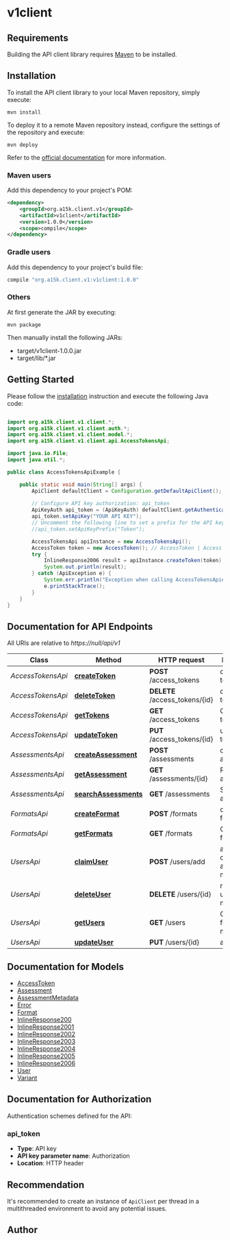 # v1client

## Requirements

Building the API client library requires [Maven](https://maven.apache.org/) to be installed.

## Installation

To install the API client library to your local Maven repository, simply execute:

```shell
mvn install
```

To deploy it to a remote Maven repository instead, configure the settings of the repository and execute:

```shell
mvn deploy
```

Refer to the [official documentation](https://maven.apache.org/plugins/maven-deploy-plugin/usage.html) for more information.

### Maven users

Add this dependency to your project's POM:

```xml
<dependency>
    <groupId>org.a15k.client.v1</groupId>
    <artifactId>v1client</artifactId>
    <version>1.0.0</version>
    <scope>compile</scope>
</dependency>
```

### Gradle users

Add this dependency to your project's build file:

```groovy
compile "org.a15k.client.v1:v1client:1.0.0"
```

### Others

At first generate the JAR by executing:

    mvn package

Then manually install the following JARs:

* target/v1client-1.0.0.jar
* target/lib/*.jar

## Getting Started

Please follow the [installation](#installation) instruction and execute the following Java code:

```java

import org.a15k.client.v1.client.*;
import org.a15k.client.v1.client.auth.*;
import org.a15k.client.v1.client.model.*;
import org.a15k.client.v1.client.api.AccessTokensApi;

import java.io.File;
import java.util.*;

public class AccessTokensApiExample {

    public static void main(String[] args) {
        ApiClient defaultClient = Configuration.getDefaultApiClient();
        
        // Configure API key authorization: api_token
        ApiKeyAuth api_token = (ApiKeyAuth) defaultClient.getAuthentication("api_token");
        api_token.setApiKey("YOUR API KEY");
        // Uncomment the following line to set a prefix for the API key, e.g. "Token" (defaults to null)
        //api_token.setApiKeyPrefix("Token");

        AccessTokensApi apiInstance = new AccessTokensApi();
        AccessToken token = new AccessToken(); // AccessToken | Access Token to be created
        try {
            InlineResponse2006 result = apiInstance.createToken(token);
            System.out.println(result);
        } catch (ApiException e) {
            System.err.println("Exception when calling AccessTokensApi#createToken");
            e.printStackTrace();
        }
    }
}

```

## Documentation for API Endpoints

All URIs are relative to *https://null/api/v1*

Class | Method | HTTP request | Description
------------ | ------------- | ------------- | -------------
*AccessTokensApi* | [**createToken**](docs/AccessTokensApi.md#createToken) | **POST** /access_tokens | create  a token
*AccessTokensApi* | [**deleteToken**](docs/AccessTokensApi.md#deleteToken) | **DELETE** /access_tokens/{id} | delete  a token
*AccessTokensApi* | [**getTokens**](docs/AccessTokensApi.md#getTokens) | **GET** /access_tokens | Get all tokens
*AccessTokensApi* | [**updateToken**](docs/AccessTokensApi.md#updateToken) | **PUT** /access_tokens/{id} | update  a token
*AssessmentsApi* | [**createAssessment**](docs/AssessmentsApi.md#createAssessment) | **POST** /assessments | create an assessment
*AssessmentsApi* | [**getAssessment**](docs/AssessmentsApi.md#getAssessment) | **GET** /assessments/{id} | Retrieve an assessment
*AssessmentsApi* | [**searchAssessments**](docs/AssessmentsApi.md#searchAssessments) | **GET** /assessments | Search for assessments
*FormatsApi* | [**createFormat**](docs/FormatsApi.md#createFormat) | **POST** /formats | create  a format
*FormatsApi* | [**getFormats**](docs/FormatsApi.md#getFormats) | **GET** /formats | Get all formats
*UsersApi* | [**claimUser**](docs/UsersApi.md#claimUser) | **POST** /users/add | add a newly created user account to a member
*UsersApi* | [**deleteUser**](docs/UsersApi.md#deleteUser) | **DELETE** /users/{id} | remove a user from member
*UsersApi* | [**getUsers**](docs/UsersApi.md#getUsers) | **GET** /users | Get all users for the member
*UsersApi* | [**updateUser**](docs/UsersApi.md#updateUser) | **PUT** /users/{id} | alter a user


## Documentation for Models

 - [AccessToken](docs/AccessToken.md)
 - [Assessment](docs/Assessment.md)
 - [AssessmentMetadata](docs/AssessmentMetadata.md)
 - [Error](docs/Error.md)
 - [Format](docs/Format.md)
 - [InlineResponse200](docs/InlineResponse200.md)
 - [InlineResponse2001](docs/InlineResponse2001.md)
 - [InlineResponse2002](docs/InlineResponse2002.md)
 - [InlineResponse2003](docs/InlineResponse2003.md)
 - [InlineResponse2004](docs/InlineResponse2004.md)
 - [InlineResponse2005](docs/InlineResponse2005.md)
 - [InlineResponse2006](docs/InlineResponse2006.md)
 - [User](docs/User.md)
 - [Variant](docs/Variant.md)


## Documentation for Authorization

Authentication schemes defined for the API:
### api_token

- **Type**: API key
- **API key parameter name**: Authorization
- **Location**: HTTP header


## Recommendation

It's recommended to create an instance of `ApiClient` per thread in a multithreaded environment to avoid any potential issues.

## Author



